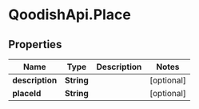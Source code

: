 # QoodishApi.Place

## Properties
Name | Type | Description | Notes
------------ | ------------- | ------------- | -------------
**description** | **String** |  | [optional] 
**placeId** | **String** |  | [optional] 


